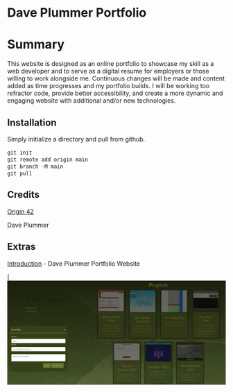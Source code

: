 # Dave Plummer Portfolio

# Summary

This website is designed as an online portfolio to showcase my skill as a web developer and to serve as a digital resume for employers or those willing to work alongside me. Continuous changes will be made and content added as time progresses and my portfolio builds. 
I will be working too refractor code, provide better accessibility, and create a more dynamic and engaging website with additional and/or new technologies.

## Installation
Simply initialize a directory and pull from github. 
```
git init
git remote add origin main
git branch -M main
git pull
```

## Credits

[Origin 42](https://origin-42.github.io/Portfolio-Page---Dave-Plummer/)

Dave Plummer

## Extras

[Introduction](https://origin-42.github.io/Portfolio-Page---Dave-Plummer/) - Dave Plummer Portfolio Website

[![snippet](./assets/images/portfolio_screenshot.jpg)


